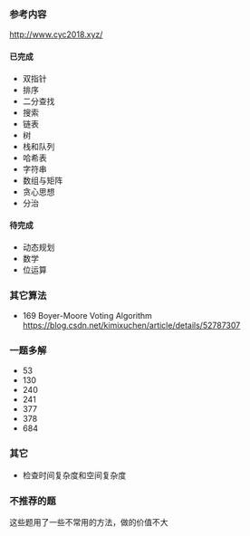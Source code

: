 ### 参考内容
http://www.cyc2018.xyz/

#### 已完成
* 双指针
* 排序
* 二分查找
* 搜索
* 链表
* 树
* 栈和队列
* 哈希表
* 字符串 
* 数组与矩阵
* 贪心思想
* 分治

#### 待完成
* 动态规划
* 数学
* 位运算

### 其它算法
* 169 Boyer-Moore Voting Algorithm https://blog.csdn.net/kimixuchen/article/details/52787307

### 一题多解
* 53
* 130
* 240
* 241
* 377
* 378
* 684

### 其它
* 检查时间复杂度和空间复杂度

### 不推荐的题
这些题用了一些不常用的方法，做的价值不大
